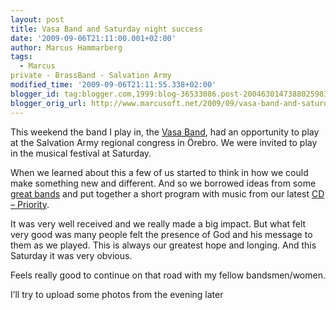 ```yaml
---
layout: post
title: Vasa Band and Saturday night success
date: '2009-09-06T21:11:00.001+02:00'
author: Marcus Hammarberg
tags:
  - Marcus
private - BrassBand - Salvation Army
modified_time: '2009-09-06T21:11:55.338+02:00'
blogger_id: tag:blogger.com,1999:blog-36533086.post-2004630147388025983
blogger_orig_url: http://www.marcusoft.net/2009/09/vasa-band-and-saturday-night-success.html
---
```



This weekend the band I play in, the
<a href="http://www.vasaband.se" target="_blank">Vasa Band</a>, had an
opportunity to play at the Salvation Army regional congress in Örebro.
We were invited to play in the musical festival at Saturday.

When we learned about this a few of us started to think in how we could
make something new and different. And so we borrowed ideas from some
<a href="http://www.blackdykeband.co.uk" target="_blank">great bands</a>
and put together a short program with music from our latest
<a href="http://www.vasaband.se/index.php?id=6" target="_blank">CD –
Priority</a>.

It was very well received and we really made a big impact. But what felt
very good was many people felt the presence of God and his message to
them as we played. This is always our greatest hope and longing. And
this Saturday it was very obvious.

Feels really good to continue on that road with my fellow
bandsmen/women.

I’ll try to upload some photos from the evening later
